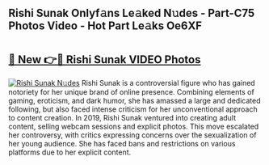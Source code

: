 ## Rishi Sunak Onlyf𝚊ns Le𝚊ked N𝚞des - Part-C75 Photos Video - Hot Part Le𝚊ks Oe6XF

# <h2><a href="http://ab48061.deff.icu/?id=Rishi+Sunak">🔗 New 👉🔴 Rishi Sunak VIDEO Photos</a></h2>

[![Rishi Sunak N𝚞des](https://i.imgur.com/rIISA9y.gif)](http://ab48061.deff.icu/?id=Rishi+Sunak)
Rishi Sunak is a controversial figure who has gained notoriety for her unique brand of online presence. Combining elements of gaming, eroticism, and dark humor, she has amassed a large and dedicated following, but also faced intense criticism for her unconventional approach to content creation. In 2019, Rishi Sunak ventured into creating adult content, selling webcam sessions and explicit photos. This move escalated her controversy, with critics expressing concerns over the sexualization of her young audience. She has faced bans and restrictions on various platforms due to her explicit content.
